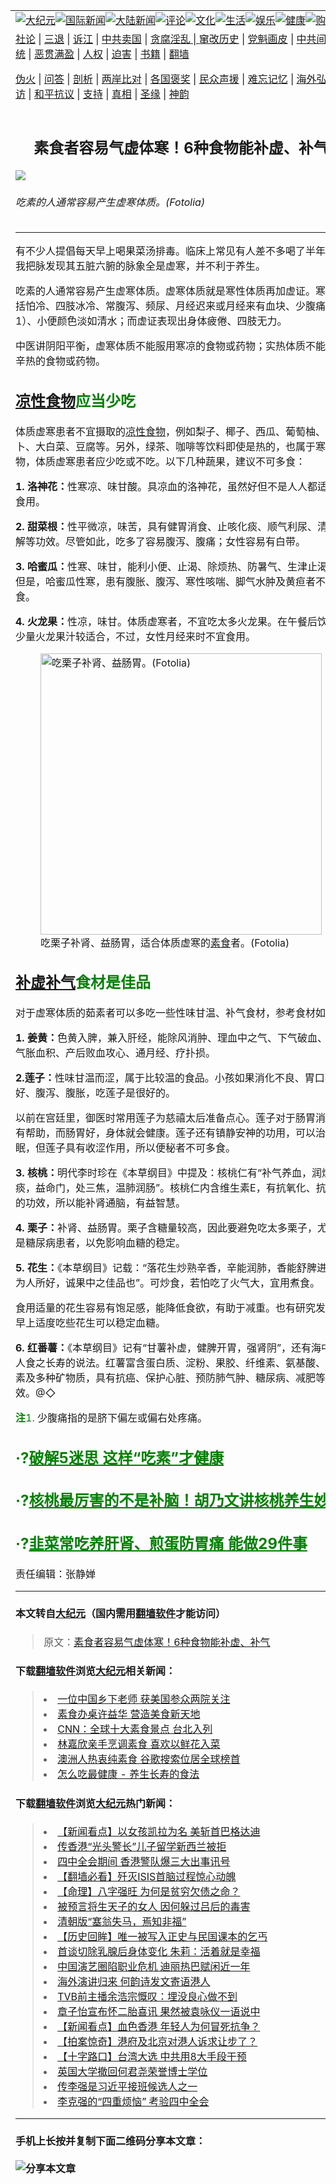 <a name="1" id="1" target="_blank"></a><span id="1"></span>
<table border="0"><tr><td colspan="2" VALIGN=TOP><a href="https://github.com/pnejs292/djy/blob/master/gb/nsc413.md#1"><img src="https://raw.githubusercontent.com/pnejs292/www/master/t/djy/1.jpg" title="大纪元"></a><a href="https://github.com/pnejs292/djy/blob/master/gb/n24hr.md#1"><img src="https://raw.githubusercontent.com/pnejs292/www/master/t/djy/3.jpg" title="国际新闻"></a><a href="https://github.com/pnejs292/djy/blob/master/gb/nsc413.md#1"><img src="https://raw.githubusercontent.com/pnejs292/www/master/t/djy/4.jpg" title="大陆新闻"></a><a href="https://github.com/pnejs292/djy/blob/master/gb/news392.md#1"><img src="https://raw.githubusercontent.com/pnejs292/www/master/t/djy/5.jpg" title="评论"></a><a href="https://github.com/pnejs292/djy/blob/master/gb/news2007.md#1"><img src="https://raw.githubusercontent.com/pnejs292/www/master/t/djy/6.jpg" title="文化"></a><a href="https://github.com/pnejs292/djy/blob/master/gb/news2008.md#1"><img src="https://raw.githubusercontent.com/pnejs292/www/master/t/djy/7.jpg" title="生活"></a><a href="https://github.com/pnejs292/djy/blob/master/gb/ncyule.md#1"><img src="https://raw.githubusercontent.com/pnejs292/www/master/t/djy/8.jpg" title="娱乐"></a><a href="https://github.com/pnejs292/djy/blob/master/gb/nsc1002.md#1"><img src="https://raw.githubusercontent.com/pnejs292/www/master/t/djy/9.jpg" title="健康"><a href="https://www.youlucky.com"><img src="https://raw.githubusercontent.com/pnejs292/www/master/t/djy/10.jpg" title="购物"></a><a href="https://www.supportepoch.org/donation?utm_medium=epochtimes&utm_source=referral&utm_campaign=donate_button_djyhomepage"><img src="https://raw.githubusercontent.com/pnejs292/www/master/t/djy/12.jpg" title="捐款"></a></td></tr>
<tr><td colspan="2" VALIGN=TOP><a target="_blank" href="https://github.com/pnejs292/djy/blob/master/gb/9p.md#1">社论</a> | <a target="_blank" href="https://github.com/pnejs292/djy/blob/master/gb/nf5657.md#1">三退</a> | <a target="_blank" href="https://github.com/pnejs292/djy/blob/master/gb/nf6123.md#1">诉江</a> | <a target="_blank" href="https://github.com/pnejs292/djy/blob/master/gb/nf1176117.md#1">中共卖国</a> | <a target="_blank" href="https://github.com/pnejs292/djy/blob/master/gb/nf5773.md#1">贪腐淫乱 | <a target="_blank" href="https://github.com/pnejs292/djy/blob/master/gb/nf1176115.md#1">窜改历史</a> | <a target="_blank" href="https://github.com/pnejs292/djy/blob/master/gb/nf1176107.md#1">党魁画皮</a> | <a target="_blank" href="https://github.com/pnejs292/djy/blob/master/gb/nf1320400.md#1">中共间谍</a> | <a target="_blank" href="https://github.com/pnejs292/djy/blob/master/gb/nf1176114.md#1">破坏传统</a> | <a target="_blank" href="https://github.com/pnejs292/djy/blob/master/gb/nf5287.md#1">恶贯满盈</a> | <a target="_blank" href="https://github.com/pnejs292/djy/blob/master/gb/ncid278.md#1">人权</a> | <a target="_blank" href="https://github.com/pnejs292/djy/blob/master/gb/nf1176111.md#1">迫害</a> | <a target="_blank" href="https://github.com/pnejs292/djy/blob/master/gb/nf1235328.md#1">书籍</a> | <a target="_blank" href="https://github.com/pnejs292/www/blob/master/README.md?zsrh#1">翻墙</a></p><p><a target="_blank" href="https://github.com/pnejs292/djy/blob/master/gb/nf5562.md#1">伪火</a> | <a target="_blank" href="https://github.com/pnejs292/djy/blob/master/gb/nf4378.md#1">问答</a> | <a target="_blank" href="https://github.com/pnejs292/djy/blob/master/gb/nf5792.md#1">剖析</a> | <a target="_blank" href="https://github.com/pnejs292/djy/blob/master/gb/nf5735.md#1">两岸比对</a> | <a target="_blank" href="https://github.com/pnejs292/djy/blob/master/gb/nf6119.md#1">各国褒奖</a> | <a target="_blank" href="https://github.com/pnejs292/djy/blob/master/gb/nf6120.md#1">民众声援</a> | <a target="_blank" href="https://github.com/pnejs292/djy/blob/master/gb/nf1188594.md#1">难忘记忆</a> | <a target="_blank" href="https://github.com/pnejs292/djy/blob/master/gb/nf3180.md#1">海外弘传</a> | <a target="_blank" href="https://github.com/pnejs292/djy/blob/master/gb/nf5410.md#1">万人上访</a> | <a target="_blank" href="https://github.com/pnejs292/ntdtv/blob/master/gb/prog1530_1.md#1">和平抗议</a> | <a target="_blank" href="https://github.com/pnejs292/djy/blob/master/gb/nf4386.md#1">支持</a> | <a target="_blank" href="https://github.com/pnejs292/djy/blob/master/gb/nf4389.md#1">真相</a> | <a target="_blank" href="https://github.com/pnejs292/djy/blob/master/gb/nf5790.md#1">圣缘</a> | <a target="_blank" href="https://github.com/pnejs292/djy/blob/master/gb/nf4786.md#1">神韵</a></td></tr>
<tr><td VALIGN=TOP width="626"><h2 align=center>素食者容易气虚体寒！6种食物能补虚、补气</h2>
<img src="http://i.epochtimes.com/assets/uploads/2017/06/Fotolia_130062810_Subscription_L-600x400.jpg" />
<h6>吃素的人通常容易产生虚寒体质。(Fotolia)
</h6>
<hr>
<p>有不少人提倡每天早上喝果菜汤排毒。临床上常见有人差不多喝了半年，经我把脉发现其五脏六腑的脉象全是虚寒，并不利于养生。</p>
<p>吃素的人通常容易产生虚寒体质。虚寒体质就是寒性体质再加虚证。寒证包括怕冷、四肢冰冷、常腹泻、频尿、月经迟来或月经来有血块、少腹痛（注1）、小便颜色淡如清水；而虚证表现出身体疲倦、四肢无力。</p>
<p>中医讲阴阳平衡，虚寒体质不能服用寒凉的食物或药物；实热体质不能服用辛热的食物或药物。</p>
<h2><span style="color: #008000;"><strong><a href="https://github.com/pnejs292/djy/blob/master/gb/tag/%E5%87%89%E6%80%A7%E9%A3%9F%E7%89%A9.md">凉性食物</a>应当少吃</strong></span></h2>
<p>体质虚寒患者不宜摄取的<a href="https://github.com/pnejs292/djy/blob/master/gb/tag/%E5%87%89%E6%80%A7%E9%A3%9F%E7%89%A9.md">凉性食物</a>，例如梨子、椰子、西瓜、葡萄柚、白萝卜、大白菜、豆腐等。另外，绿茶、咖啡等饮料即使是热的，也属于寒性食物，体质虚寒患者应少吃或不吃。以下几种蔬果，建议不可多食：</p>
<p><strong>1. 洛神花：</strong>性寒凉、味甘酸。具凉血的洛神花，虽然好但不是人人都适合食用。</p>
<p><strong>2. 甜菜根：</strong>性平微凉，味苦，具有健胃消食、止咳化痰、顺气利尿、清热解等功效。尽管如此，吃多了容易腹泻、腹痛；女性容易有白带。</p>
<p><strong>3. 哈蜜瓜：</strong>性寒、味甘，能利小便、止渴、除烦热、防暑气、生津止渴。但是，哈蜜瓜性寒，患有腹胀、腹泻、寒性咳喘、脚气水肿及黄疸者不可过食。</p>
<p><strong>4. 火龙果：</strong>性凉，味甘。体质虚寒者，不宜吃太多火龙果。在午餐后饮用少量火龙果汁较适合，不过，女性月经来时不宜食用。</p>
<figure id="attachment_9304563" style="width: 450px" class="wp-caption aligncenter"><img class="size-medium wp-image-9304563" src="http://i.epochtimes.com/assets/uploads/2017/06/Fotolia_130260704_Subaion_L-450x300.jpg" alt="吃栗子补肾、益肠胃。(Fotolia)" width="450" b="300" /><figcaption class="wp-caption-text">吃栗子补肾、益肠胃，适合体质虚寒的<a href="https://github.com/pnejs292/djy/blob/master/gb/tag/%E7%B4%A0%E9%A3%9F.md">素食</a>者。(Fotolia)</figcaption></figure>
<h2><span style="color: #008000;"><strong><a href="https://github.com/pnejs292/djy/blob/master/gb/tag/%E8%A1%A5%E8%99%9A%E8%A1%A5%E6%B0%94.md">补虚补气</a>食材是佳品</strong></span></h2>
<p>对于虚寒体质的茹素者可以多吃一些性味甘温、补气食材，参考食材如下：</p>
<p><strong>1. 姜黄：</strong>色黄入脾，兼入肝经，能除风消肿、理血中之气、下气破血、治气胀血积、产后败血攻心、通月经、疗扑损。</p>
<p><strong>2.莲子：</strong>性味甘温而涩，属于比较温的食品。小孩如果消化不良、胃口不好、腹泻、腹胀，吃莲子是很好的。</p>
<p>以前在宫廷里，御医时常用莲子为慈禧太后准备点心。莲子对于肠胃消化很有帮助，而肠胃好，身体就会健康。莲子还有镇静安神的功用，可以治失眠，但莲子具有收涩作用，所以便秘者不可多食。</p>
<p><strong>3. 核桃：</strong>明代李时珍在《本草纲目》中提及：核桃仁有“补气养血，润燥化痰，益命门，处三焦，温肺润肠”。核桃仁内含维生素E，有抗氧化、抗老化的功效，所以能补肾通脑，有益智慧。</p>
<p><strong>4. 栗子：</strong>补肾、益肠胃。栗子含糖量较高，因此要避免吃太多栗子，尤其是糖尿病患者，以免影响血糖的稳定。</p>
<p><strong>5. 花生：</strong>《本草纲目》记载：“落花生炒熟辛香，辛能润肺，香能舒脾进食，为人所好，诚果中之佳品也”。可炒食，若怕吃了火气大，宜用煮食。</p>
<p>食用适量的花生容易有饱足感，能降低食欲，有助于减重。也有研究发现，早上适度吃些花生可以稳定血糖。</p>
<p><strong>6. 红番薯：</strong>《本草纲目》记有“甘薯补虚，健脾开胃，强肾阴”，还有海中之人食之长寿的说法。红薯富含蛋白质、淀粉、果胶、纤维素、氨基酸、维生素及多种矿物质，具有抗癌、保护心脏、预防肺气肿、糖尿病、减肥等功效。@◇</p>
<p><span style="color: #008000;"><strong>注</strong>1.</span> 少腹痛指的是脐下偏左或偏右处疼痛。</p>
<h2><span style="color: #008000;">·?<a style="color: #008000;" href="https://github.com/pnejs292/djy/blob/master/gb/17/1/13/n8699671.md" target="_blank" rel="noopener noreferrer">破解5迷思 这样“吃素”才健康</a></span></h2>
<h2><span style="color: #008000;">·?<a style="color: #008000;" href="https://github.com/pnejs292/djy/blob/master/gb/18/3/22/n10238493.md" target="_blank" rel="noopener noreferrer">核桃最厉害的不是补脑！胡乃文讲核桃养生妙用</a></span></h2>
<h2><span style="color: #008000;">·?<a style="color: #008000;" href="https://github.com/pnejs292/djy/blob/master/gb/18/5/29/n10438556.md" target="_blank" rel="noopener noreferrer">韭菜常吃养肝肾、煎蛋防胃痛 能做29件事</a></span></h2>
<p>责任编辑：张静婵</p>
<hr>

#### 本文转自<a href="http://www.epochtimes.com">大纪元</a>（国内需用<a href="https://git.io/JesJV">翻墙软件</a>才能访问）
> 原文：<a href="http://www.epochtimes.com/gb/17/6/25/n9304551.htm">素食者容易气虚体寒！6种食物能补虚、补气</a>
#### 下载<a href="https://git.io/JesJV">翻墙软件</a>浏览<a href="http://www.epochtimes.com">大纪元</a>相关新闻：
> <li><a href="http://www.epochtimes.com/gb/18/9/1/n10683927.htm">一位中国乡下老师 获美国参众两院关注</a></li>
> <li><a href="http://www.epochtimes.com/gb/17/1/25/n8745838.htm">素食办桌许益华 营造美食新天地</a></li>
> <li><a href="http://www.epochtimes.com/gb/16/6/29/n8046668.htm">CNN：全球十大素食景点 台北入列</a></li>
> <li><a href="http://www.epochtimes.com/gb/16/6/14/n7998286.htm">林嘉欣亲手烹调素食 喜欢以鲜花入菜</a></li>
> <li><a href="http://www.epochtimes.com/gb/16/4/14/n7554276.htm">澳洲人热衷纯素食 谷歌搜索位居全球榜首</a></li>
> <li><a href="http://www.epochtimes.com/gb/4/12/30/n764200.htm">怎么吃最健康 - 养生长寿的食法</a></li>

#### 下载<a href="https://git.io/JesJV">翻墙软件</a>浏览<a href="http://www.epochtimes.com">大纪元</a>热门新闻：
> <li><a href="http://www.epochtimes.com/gb/19/10/29/n11620538.htm">【新闻看点】以女孩凯拉为名 美斩首巴格达迪</a></li>
> <li><a href="http://www.epochtimes.com/gb/19/10/29/n11620315.htm">传香港“光头警长”儿子留学新西兰被拒</a></li>
> <li><a href="http://www.epochtimes.com/gb/19/10/29/n11620743.htm">四中全会期间 香港警队爆三大出事讯号</a></li>
> <li><a href="http://www.epochtimes.com/gb/19/10/29/n11618912.htm">【翻墙必看】歼灭ISIS首脑过程惊心动魄</a></li>
> <li><a href="http://www.epochtimes.com/gb/19/10/14/n11587969.htm">【命理】八字强旺 为何是贫穷欠债之命？</a></li>
> <li><a href="http://www.epochtimes.com/gb/19/10/17/n11594916.htm">被预言将生天子的女人 因何躲过吕后的毒害</a></li>
> <li><a href="http://www.epochtimes.com/gb/19/10/17/n11595311.htm">清朝版“塞翁失马，焉知非福”</a></li>
> <li><a href="http://www.epochtimes.com/gb/19/10/18/n11596909.htm">【历史回眸】唯一被写入正史与民国课本的乞丐</a></li>
> <li><a href="http://www.epochtimes.com/gb/19/10/27/n11616087.htm">首谈切除乳腺后身体变化 朱莉：活着就是幸福</a></li>
> <li><a href="http://www.epochtimes.com/gb/19/10/29/n11620906.htm">中国演艺圈陷职业危机 迪丽热巴赋闲近一年</a></li>
> <li><a href="http://www.epochtimes.com/gb/19/10/27/n11615943.htm">海外演讲归来 何韵诗发文寄语港人</a></li>
> <li><a href="http://www.epochtimes.com/gb/19/10/28/n11618355.htm">TVB前主播余浩宗慨叹：埋没良心做不到</a></li>
> <li><a href="http://www.epochtimes.com/gb/19/10/28/n11618068.htm">章子怡宣布怀二胎喜讯 果然被袁咏仪一语说中</a></li>
> <li><a href="http://www.epochtimes.com/gb/19/10/26/n11614425.htm">【新闻看点】血色香港 年轻人为何冒死抗争？</a></li>
> <li><a href="http://www.epochtimes.com/gb/19/10/26/n11613278.htm">【拍案惊奇】港府及北京对港人诉求让步了？</a></li>
> <li><a href="http://www.epochtimes.com/gb/19/10/28/n11616555.htm">【十字路口】台湾大选 中共用8大手段干预</a></li>
> <li><a href="http://www.epochtimes.com/gb/19/10/28/n11618281.htm">英国大学撤回何君尧荣誉博士学位</a></li>
> <li><a href="http://www.epochtimes.com/gb/19/10/28/n11616789.htm">传李强是习近平接班候选人之一</a></li>
> <li><a href="http://www.epochtimes.com/gb/19/10/23/n11608176.htm">李克强的“四重烦恼” 考验四中全会</a></li>
<hr>

#### 手机上长按并复制下面二维码分享本文章：<br><br><img src="http://www.hehaibao.com/qr/index.php?m=1&e=L&p=10&t=&d=https://github.com/pnejs292/djy/blob/master/gb/17/6/25/n9304551.md%231" title="分享本文章"></td><td VALIGN=TOP><a href="https://github.com/pnejs292/djy/blob/master/gb/16/1/21/n4622075.md?dfh#1" target="_blank"><img src="https://raw.githubusercontent.com/pnejs292/djy/master/gb/300/wei-f1.jpg" title="中共的伪火骗局"  alt="中共的伪火骗局"></a><br><a href="https://github.com/pnejs292/www/blob/master/README.md?dfh#9" target="_blank"><img src="https://raw.githubusercontent.com/pnejs292/djy/master/gb/300/yong-h.jpg" title="永恒的见证"  alt="永恒的见证"></a><br><a href="https://github.com/pnejs292/djy/blob/master/gb/13/9/29/n3974789.md?dfh#1" target="_blank"><img src="https://raw.githubusercontent.com/pnejs292/djy/master/gb/300/shang-lnz.jpg" title="善良女子被中共投男牢"  alt="善良女子被中共投男牢"></a><br><a href="https://github.com/pnejs292/djy/blob/master/gb/16/3/16/n4663449.md?dfh#1" target="_blank"><img src="https://raw.githubusercontent.com/pnejs292/djy/master/gb/300/huo-z3.jpg" title="警卫目击活摘器官"  alt="警卫目击活摘器官"></a><br><a href="https://github.com/pnejs292/djy/blob/master/gb/16/8/7/n8177641.md?dfh#1" target="_blank"><img src="https://raw.githubusercontent.com/pnejs292/djy/master/gb/300/huo-z4.jpg" title="证人描述活摘恐怖"  alt="证人描述活摘恐怖"></a><br><a href="https://github.com/pnejs292/djy/blob/master/gb/10/4/19/n2881569.md?dfh#1" target="_blank"><img src="https://raw.githubusercontent.com/pnejs292/djy/master/gb/300/huo-z1.jpg" title="揭开活摘器官黑幕"  alt="揭开活摘器官黑幕"></a><br><a href="https://github.com/pnejs292/djy/blob/master/gb/10/11/7/n3077476.md?dfh#1" target="_blank"><img src="https://raw.githubusercontent.com/pnejs292/djy/master/gb/300/ma-ks.jpg" title="马克思的成魔之路"  alt="马克思的成魔之路"></a><br><a href="https://github.com/pnejs292/djy/blob/master/gb/14/6/9/n4173977.md?dfh#1" target="_blank"><img src="https://raw.githubusercontent.com/pnejs292/djy/master/gb/300/chang-zs.jpg" title="藏字石 蕴天机"  alt="藏字石 蕴天机"></a><br><a href="https://github.com/pnejs292/djy/blob/master/gb/18/5/10/n10381511.md?dfh#1" target="_blank"><img src="https://raw.githubusercontent.com/pnejs292/djy/master/gb/300/st1.jpg" title="关注3亿人三退"  alt="关注3亿人三退"></a><br><a href="https://github.com/pnejs292/djy/blob/master/gb/18/3/21/n10237682.md?dfh#1" target="_blank"><img src="https://raw.githubusercontent.com/pnejs292/djy/master/gb/300/jie-t.jpg" title="解体中共复兴中华"  alt="解体中共复兴中华"></a><br><a href="https://github.com/pnejs292/djy/blob/master/gb/9/2/9/n2422991.md?dfh#1" target="_blank"><img src="https://raw.githubusercontent.com/pnejs292/djy/master/gb/300/gao-zs.jpg" title="中共迫害良心律师"  alt="中共迫害良心律师"></a><br><a href="https://github.com/pnejs292/djy/blob/master/gb/18/12/9/n10900044.md?dfh#1" target="_blank"><img src="https://raw.githubusercontent.com/pnejs292/djy/master/gb/300/sj1.jpg" title="303万人举报江泽民"  alt="303万人举报江泽民"></a><br><a href="https://github.com/pnejs292/djy/blob/master/gb/18/8/28/n10672014.md?dfh#1" target="_blank"><img src="https://raw.githubusercontent.com/pnejs292/djy/master/gb/300/sj2.jpg" title="这些官员为何起诉江泽民"  alt="这些官员为何起诉江泽民"></a><br><a href="https://github.com/pnejs292/djy/blob/master/gb/8/12/18/n2367165.md?dfh#1" target="_blank"><img src="https://raw.githubusercontent.com/pnejs292/djy/master/gb/300/liangan.jpg" title="海峡两岸的强烈对比"  alt="海峡两岸的强烈对比"></a><br><a href="https://github.com/pnejs292/djy/blob/master/gb/15/5/5/n4427238.md?dfh#1" target="_blank"><img src="https://raw.githubusercontent.com/pnejs292/djy/master/gb/300/jia-ndzl.jpg" title="加拿大总理的贺信"  alt="加拿大总理的贺信"></a><br><a href="https://github.com/pnejs292/djy/blob/master/gb/11/6/17/n3289382.md?dfh#1" target="_blank"><img src="https://raw.githubusercontent.com/pnejs292/djy/master/gb/300/xiao-wd.jpg" title="探寻真相兼听则明"  alt="探寻真相兼听则明"></a><br><a href="https://github.com/pnejs292/djy/blob/master/gb/18/10/27/n10812623.md?dfh#1" target="_blank"><img src="https://raw.githubusercontent.com/pnejs292/djy/master/gb/300/yindu.jpg" title="印度媒体报道东方"  alt="印度媒体报道东方"></a><br><a href="https://github.com/pnejs292/djy/blob/master/gb/18/6/9/n10469652.md?dfh#1" target="_blank"><img src="https://raw.githubusercontent.com/pnejs292/djy/master/gb/300/xie-j.jpg" title="不一样的海外校园"  alt="不一样的海外校园"></a><br><a href="https://github.com/pnejs292/djy/blob/master/gb/7/4/5/n1669415.md?dfh#1" target="_blank"><img src="https://raw.githubusercontent.com/pnejs292/djy/master/gb/300/li-up.jpg" title="从大师到徒弟的传奇"  alt="从大师到徒弟的传奇"></a><br><a href="https://github.com/pnejs292/djy/blob/master/gb/17/5/26/n9191512.md?dfh#1" target="_blank"><img src="https://raw.githubusercontent.com/pnejs292/djy/master/gb/300/zfl2.jpg" title="亿万人与东方一本奇书"  alt="亿万人与东方一本奇书"></a><br><a href="https://github.com/pnejs292/djy/blob/master/gb/13/11/27/n4020290.md?dfh#1" target="_blank"><img src="https://raw.githubusercontent.com/pnejs292/djy/master/gb/300/zhen-h.jpg" title="大陆见不到的震撼场面"  alt="大陆见不到的震撼场面"></a><br><a href="https://github.com/pnejs292/djy/blob/master/gb/15/7/17/n4482910.md?dfh#1" target="_blank"><img src="https://raw.githubusercontent.com/pnejs292/djy/master/gb/300/dalu-sk.jpg" title="人心向善 大陆当初盛况"  alt="人心向善 大陆当初盛况"></a><br><a href="https://github.com/pnejs292/djy/blob/master/gb/9/10/15/n2689419.md?dfh#1" target="_blank"><img src="https://raw.githubusercontent.com/pnejs292/djy/master/gb/300/zfl1.jpg" title="追寻真理 这书讲什么"  alt="追寻真理 这书讲什么"></a><br><a href="https://github.com/pnejs292/www/blob/master/README.md?dfh#1" target="_blank"><img src="https://raw.githubusercontent.com/pnejs292/djy/master/gb/300/fq1.jpg" title="下载免费翻墙软件"  alt="下载免费翻墙软件"></a><br></td></tr></table>
